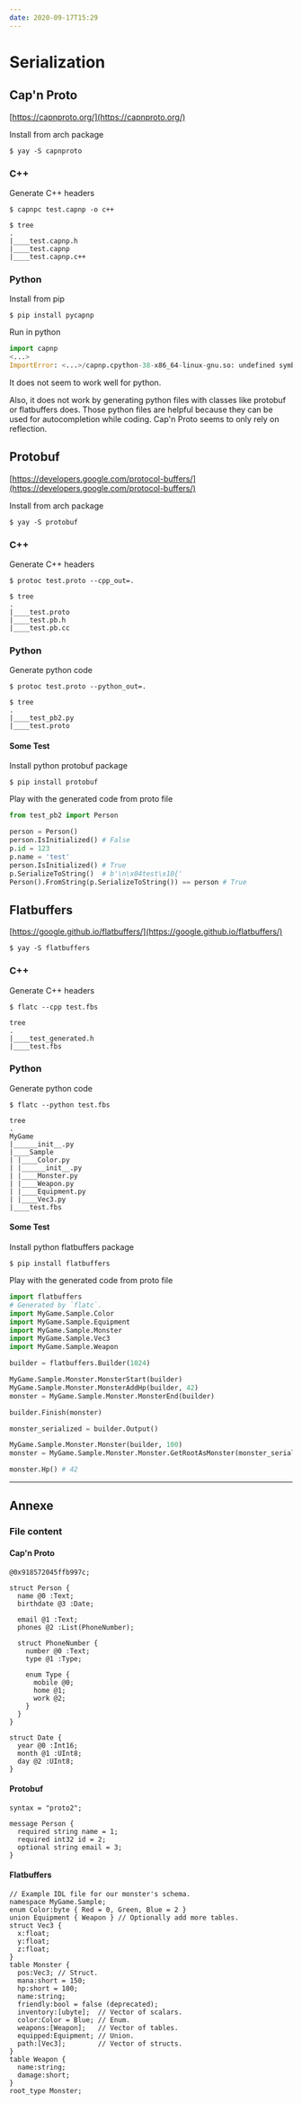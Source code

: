 ```yaml
---
date: 2020-09-17T15:29
---
```


# Serialization

## Cap'n Proto

[https://capnproto.org/](https://capnproto.org/)

Install from arch package

```shell
$ yay -S capnproto
```

### C++

Generate C++ headers

```shell
$ capnpc test.capnp -o c++
```

```shell
$ tree
.
|____test.capnp.h
|____test.capnp
|____test.capnp.c++
```

### Python

Install from pip

```shell
$ pip install pycapnp
```

Run in python

```python
import capnp
<...>
ImportError: <...>/capnp.cpython-38-x86_64-linux-gnu.so: undefined symbol: _ZN2kj1_24TransformPromiseNodeBase7onReadyERNS0_5EventE
```

It does not seem to work well for python.

Also, it does not work by generating python files with classes like protobuf or flatbuffers does.
Those python files are helpful because they can be used for autocompletion while coding.
Cap'n Proto seems to only rely on reflection.

## Protobuf

[https://developers.google.com/protocol-buffers/](https://developers.google.com/protocol-buffers/)

Install from arch package

```shell
$ yay -S protobuf
```

### C++

Generate C++ headers

```shell
$ protoc test.proto --cpp_out=. 
```

```
$ tree
.
|____test.proto
|____test.pb.h
|____test.pb.cc
```

### Python

Generate python code

```shell
$ protoc test.proto --python_out=. 
```

```shell
$ tree
.
|____test_pb2.py
|____test.proto
```

#### Some Test

Install python protobuf package

```shell
$ pip install protobuf
```

Play with the generated code from proto file

```python
from test_pb2 import Person

person = Person()
person.IsInitialized() # False
p.id = 123
p.name = 'test'
person.IsInitialized() # True
p.SerializeToString()  # b'\n\x04test\x10{'
Person().FromString(p.SerializeToString()) == person # True
```

## Flatbuffers

[https://google.github.io/flatbuffers/](https://google.github.io/flatbuffers/)

```shell
$ yay -S flatbuffers
```

### C++

Generate C++ headers

```shell
$ flatc --cpp test.fbs 
```

```shell
tree
.
|____test_generated.h
|____test.fbs
```

### Python

Generate python code

```shell
$ flatc --python test.fbs 
```

```shell
tree
.
MyGame
|______init__.py
|____Sample
| |____Color.py
| |______init__.py
| |____Monster.py
| |____Weapon.py
| |____Equipment.py
| |____Vec3.py
|____test.fbs
```

#### Some Test

Install python flatbuffers package

```shell
$ pip install flatbuffers
```

Play with the generated code from proto file

```python
import flatbuffers
# Generated by `flatc`.
import MyGame.Sample.Color
import MyGame.Sample.Equipment
import MyGame.Sample.Monster
import MyGame.Sample.Vec3
import MyGame.Sample.Weapon

builder = flatbuffers.Builder(1024)

MyGame.Sample.Monster.MonsterStart(builder)
MyGame.Sample.Monster.MonsterAddHp(builder, 42)
monster = MyGame.Sample.Monster.MonsterEnd(builder)

builder.Finish(monster)

monster_serialized = builder.Output()

MyGame.Sample.Monster.Monster(builder, 100)
monster = MyGame.Sample.Monster.Monster.GetRootAsMonster(monster_serialized, 0)

monster.Hp() # 42
```

---

## Annexe

### File content

#### Cap'n Proto

```
@0x918572045ffb997c;

struct Person {
  name @0 :Text;
  birthdate @3 :Date;

  email @1 :Text;
  phones @2 :List(PhoneNumber);

  struct PhoneNumber {
    number @0 :Text;
    type @1 :Type;

    enum Type {
      mobile @0;
      home @1;
      work @2;
    }
  }
}

struct Date {
  year @0 :Int16;
  month @1 :UInt8;
  day @2 :UInt8;
}

```

#### Protobuf

```
syntax = "proto2";

message Person {
  required string name = 1;
  required int32 id = 2;
  optional string email = 3;
}
```

#### Flatbuffers

```
// Example IDL file for our monster's schema.
namespace MyGame.Sample;
enum Color:byte { Red = 0, Green, Blue = 2 }
union Equipment { Weapon } // Optionally add more tables.
struct Vec3 {
  x:float;
  y:float;
  z:float;
}
table Monster {
  pos:Vec3; // Struct.
  mana:short = 150;
  hp:short = 100;
  name:string;
  friendly:bool = false (deprecated);
  inventory:[ubyte];  // Vector of scalars.
  color:Color = Blue; // Enum.
  weapons:[Weapon];   // Vector of tables.
  equipped:Equipment; // Union.
  path:[Vec3];        // Vector of structs.
}
table Weapon {
  name:string;
  damage:short;
}
root_type Monster;
```